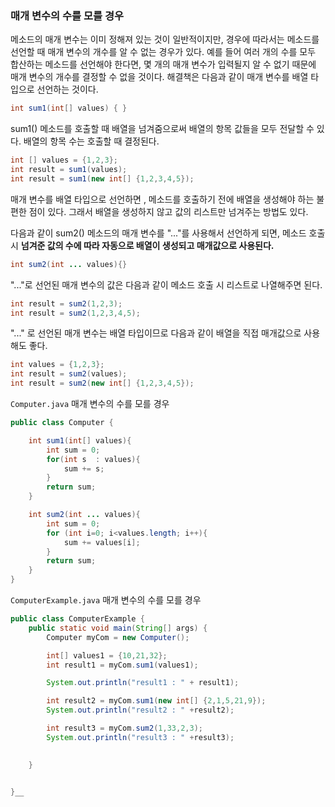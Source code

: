 ### 매개 변수의 수를 모를 경우

메소드의 매개 변수는 이미 정해져 있는 것이 일반적이지만, 경우에 따라서는 메소드를
선언할 때 매개 변수의 개수를 알 수 없는 경우가 있다. 예를 들어 여러 개의 수를 
모두 합산하는 메소드를 선언해야 한다면, 몇 개의 매개 변수가 입력될지 알 수 없기 때문에
매개 변수의 개수를 결정할 수 없을 것이다. 해결책은 다음과 같이 매개 변수를
배열 타입으로 선언하는 것이다.

```java
int sum1(int[] values) { }
```

sum1() 메소드를 호출할 때 배열을 넘겨줌으로써 배열의 항목 값들을 모두 전달할 수 있다.
배열의 항목 수는 호출할 때 결정된다.

```java
int [] values = {1,2,3};
int result = sum1(values);
int result = sum1(new int[] {1,2,3,4,5});
```

매개 변수를 배열 타입으로 선언하면 , 메소드를 호출하기 전에 배열을 생성해야 하는 불편한
점이 있다. 그래서 배열을 생성하지 않고 값의 리스트만 넘겨주는 방법도 있다. 

다음과 같이 sum2() 메소드의 매개 변수를 "..."를 사용해서 선언하게 되면,
메소드 호출 시 __넘겨준 값의 수에 따라 자동으로 배열이 생성되고 매개값으로 사용된다.__

```java
int sum2(int ... values){}
```

"..."로 선언된 매개 변수의 값은 다음과 같이 메소드 호출 시 리스트로 나열해주면 된다.
```java
int result = sum2(1,2,3);
int result = sum2(1,2,3,4,5);
```

"..." 로 선언된 매개 변수는 배열 타입이므로 다음과 같이 배열을 직접 매개값으로 사용해도 좋다.

```java
int values = {1,2,3};
int result = sum2(values);
int result = sum2(new int[] {1,2,3,4,5});
```


`Computer.java` 매개 변수의 수를 모를 경우

```java
public class Computer {

    int sum1(int[] values){
        int sum = 0;
        for(int s  : values){
            sum += s;
        }
        return sum;
    }

    int sum2(int ... values){
        int sum = 0;
        for (int i=0; i<values.length; i++){
            sum += values[i];
        }
        return sum;
    }
}
```


`ComputerExample.java` 매개 변수의 수를 모를 경우

```java
public class ComputerExample {
    public static void main(String[] args) {
        Computer myCom = new Computer();

        int[] values1 = {10,21,32};
        int result1 = myCom.sum1(values1);

        System.out.println("result1 : " + result1);

        int result2 = myCom.sum1(new int[] {2,1,5,21,9});
        System.out.println("result2 : " +result2);

        int result3 = myCom.sum2(1,33,2,3);
        System.out.println("result3 : " +result3);

        
    }


}__
```